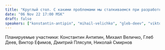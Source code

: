 ```yaml
---
title: "Круглый стол. С какими проблемами мы сталкиваемся при разработке и формировании образа будущего (ч.2)"
date: "06 Nov 22 17:00 MSK"
draft: false
speakers: ["konstantin-antipin", "mihail-velichko", "gleb-deev", "viktor-efimov", "plyasulya-dmitriy", "nikolay-smirnov"]
---
```

Планируемые участники: Константин Антипин, Михаил Величко, Глеб Деев, Виктор Ефимов, Дмитрий Плясуля, Николай Смирнов

